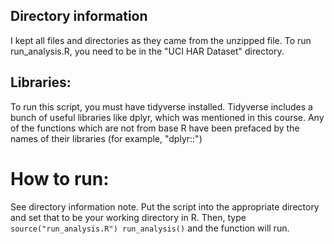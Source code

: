 ## Directory information
I kept all files and directories as they came from the unzipped file. To run run_analysis.R, you need to be in the "UCI HAR Dataset" directory.

## Libraries:
To run this script, you must have tidyverse installed. Tidyverse includes a bunch of useful libraries like dplyr, which was mentioned in this course. Any of the functions which are not from base R have been prefaced by the names of their libraries (for example, "dplyr::")

# How to run:
See directory information note. Put the script into the appropriate directory and set that to be your working directory in R. Then, type `source("run_analysis.R")
run_analysis()` and the function will run.
